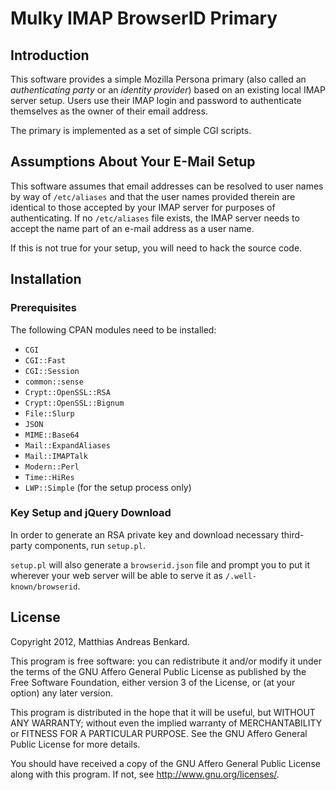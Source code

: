 <!--- -*- mode: markdown; coding: utf-8 -*- --->

# Mulky IMAP BrowserID Primary

## Introduction

This software provides a simple Mozilla Persona primary (also called
an *authenticating party* or an *identity provider*) based on an existing
local IMAP server setup.  Users use their IMAP login and password to
authenticate themselves as the owner of their email address.

The primary is implemented as a set of simple CGI scripts.


## Assumptions About Your E-Mail Setup

This software assumes that email addresses can be resolved to user
names by way of `/etc/aliases` and that the user names provided
therein are identical to those accepted by your IMAP server for
purposes of authenticating.  If no `/etc/aliases` file exists, the
IMAP server needs to accept the name part of an e-mail address as a
user name.

If this is not true for your setup, you will need to hack the source
code.


## Installation

### Prerequisites

The following CPAN modules need to be installed:

 * `CGI`
 * `CGI::Fast`
 * `CGI::Session`
 * `common::sense`
 * `Crypt::OpenSSL::RSA`
 * `Crypt::OpenSSL::Bignum`
 * `File::Slurp`
 * `JSON`
 * `MIME::Base64`
 * `Mail::ExpandAliases`
 * `Mail::IMAPTalk`
 * `Modern::Perl`
 * `Time::HiRes`
 * `LWP::Simple` (for the setup process only)

### Key Setup and jQuery Download

In order to generate an RSA private key and download necessary
third-party components, run `setup.pl`.

`setup.pl` will also generate a `browserid.json` file and prompt you
to put it wherever your web server will be able to serve it as
`/.well-known/browserid`.


## License

Copyright 2012, Matthias Andreas Benkard.

This program is free software: you can redistribute it and/or modify
it under the terms of the GNU Affero General Public License as published by
the Free Software Foundation, either version 3 of the License, or
(at your option) any later version.

This program is distributed in the hope that it will be useful,
but WITHOUT ANY WARRANTY; without even the implied warranty of
MERCHANTABILITY or FITNESS FOR A PARTICULAR PURPOSE.  See the
GNU Affero General Public License for more details.

You should have received a copy of the GNU Affero General Public License
along with this program.  If not, see <http://www.gnu.org/licenses/>.
